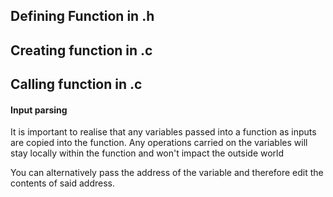 ## Defining Function in .h


## Creating function in .c


## Calling function in .c
#### Input parsing
It is important to realise that any variables passed into a function as inputs are copied into the function. Any operations carried on the variables will stay locally within the function and won't impact the outside world

You can alternatively pass the address of the variable and therefore edit the contents of said address.




